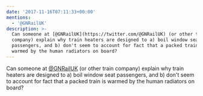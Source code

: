 ```yaml
---
date: '2017-11-16T07:11:33+00:00'
mentions:
  - '@GNRailUK'
description: >-
  Can someone at [@GNRailUK](https://twitter.com/@GNRailUK) (or other train
  company) explain why train heaters are designed to a) boil window seat
  passengers, and b) don't seem to account for fact that a packed train is
  warmed by the human radiators on board?
---
```

Can someone at [@GNRailUK](https://twitter.com/@GNRailUK) (or other train company) explain why train heaters are designed to a) boil window seat passengers, and b) don't seem to account for fact that a packed train is warmed by the human radiators on board?

